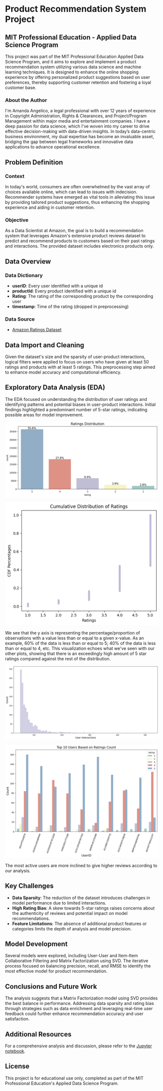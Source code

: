 # Product Recommendation System Project

## MIT Professional Education - Applied Data Science Program

This project was part of the MIT Professional Education Applied Data Science Program, and it aims to explore and implement a product recommendation system utilizing various data science and machine learning techniques. It is designed to enhance the online shopping experience by offering personalized product suggestions based on user preferences, thereby supporting customer retention and fostering a loyal customer base.

### About the Author

I'm Amanda Angelico, a legal professional with over 12 years of experience in Copyright Administration, Rights & Clearances, and Project/Program Management within major media and entertainment companies. I have a deep passion for data science, which I've woven into my career to drive effective decision-making with data-driven insights. In today’s data-centric business environment, my dual expertise has become an invaluable asset, bridging the gap between legal frameworks and innovative data applications to advance operational excellence.

## Problem Definition

### Context

In today's world, consumers are often overwhelmed by the vast array of choices available online, which can lead to issues with indecision. Recommender systems have emerged as vital tools in alleviating this issue by providing tailored product suggestions, thus enhancing the shopping experience and aiding in customer retention.

### Objective

As a Data Scientist at Amazon, the goal is to build a recommendation system that leverages Amazon's extensive product reviews dataset to predict and recommend products to customers based on their past ratings and interactions. The provided dataset includes electronics products only.

## Data Overview

### Data Dictionary

- **userID**: Every user identified with a unique id
- **productId**: Every product identified with a unique id
- **Rating**: The rating of the corresponding product by the corresponding user
- **timestamp**: Time of the rating (dropped in preprocessing)

### Data Source

- [Amazon Ratings Dataset](https://drive.google.com/file/d/1XahZcR287ke7j48I7-oj0KzmmwSSvA3Y/view)

## Data Import and Cleaning

Given the dataset's size and the sparsity of user-product interactions, logical filters were applied to focus on users who have given at least 50 ratings and products with at least 5 ratings. This preprocessing step aimed to enhance model accuracy and computational efficiency.

## Exploratory Data Analysis (EDA)

The EDA focused on understanding the distribution of user ratings and identifying patterns and potential biases in user-product interactions. Initial findings highlighted a predominant number of 5-star ratings, indicating possible areas for model improvement.

![Alt text](images/ratings_distribution_percentages_and_counts.png)

![Alt text](images/ratings_distribution_cdf.png)

We see that the y axis is representing the percentage/proportion of observations with a value less than or equal to a given x-value. As an example, 60% of the data is less than or equal to 5; 40% of the data is less than or equal to 4, etc. This visualization echoes what we've seen with our other plots, showing that there is an exceedingly high amount of 5 star ratings compared against the rest of the distribution.

![Alt text](images/user-product_interactions.png)

![Alt text](images/top10_users.png)

The most active users are more inclined to give higher reviews according to our analysis.

## Key Challenges

- **Data Sparsity**: The reduction of the dataset introduces challenges in model performance due to limited interactions.
- **High Rating Bias**: A skew towards 5-star ratings raises concerns about the authenticity of reviews and potential impact on model recommendations.
- **Feature Limitations**: The absence of additional product features or categories limits the depth of analysis and model precision.

## Model Development

Several models were explored, including User-User and Item-Item Collaborative Filtering and Matrix Factorization using SVD. The iterative process focused on balancing precision, recall, and RMSE to identify the most effective model for product recommendation.

## Conclusions and Future Work

The analysis suggests that a Matrix Factorization model using SVD provides the best balance in performance. Addressing data sparsity and rating bias through strategies such as data enrichment and leveraging real-time user feedback could further enhance recommendation accuracy and user satisfaction.

## Additional Resources

For a comprehensive analysis and discussion, please refer to the [Jupyter notebook](https://github.com/amandaangelico/Data-Science-Projects/blob/main/Product-Recommendation-System/Product_Recommendation_System_Amazon_Dataset_Amanda_Angelico.ipynb).

## License

This project is for educational use only, completed as part of the MIT Professional Education's Applied Data Science Program.


